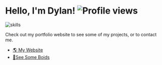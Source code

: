 # Hello, I'm Dylan! ![Profile views](https://gpvc.arturio.dev/DylanMashini)
![skills](https://skillicons.dev/icons?theme=dark&i=vim,ts,svelte,rust,wasm,python,react,figma,mongodb,nextjs,cpp,c)

Check out my portfolio website to see some of my projects, or to contact me. 

- [🌎 My Website](https://www.dylanmashini.com/)
- [🦜See Some Boids](https://boids.dylanmashini.com)

